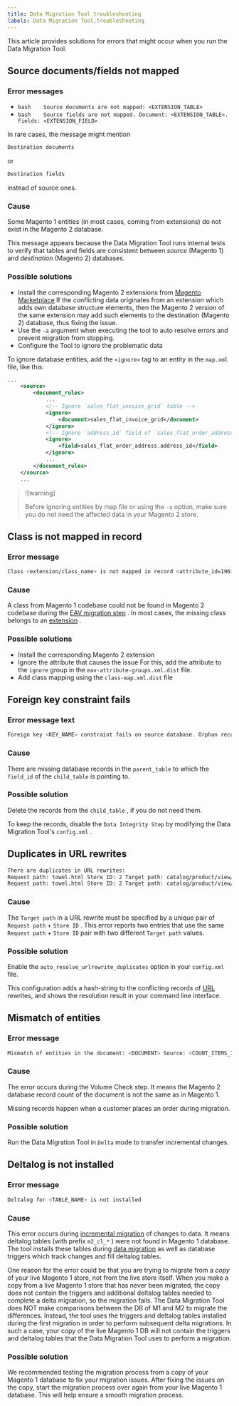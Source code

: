 ```yaml
---
title: Data Migration Tool troubleshooting
labels: Data Migration Tool,troubleshooting
---
```


This article provides solutions for errors that might occur when you run the Data Migration Tool.

<h2 id="source-documents-fields-not-mapped">Source documents/fields not mapped</h2>

### Error messages

* ```bash    Source documents are not mapped: <EXTENSION_TABLE>    ```    
* ```bash    Source fields are not mapped. Document: <EXTENSION_TABLE>. Fields: <EXTENSION_FIELD>    ```    

In rare cases, the message might mention

```bash
Destination documents
```

or

```bash
Destination fields
```

instead of source ones.

<h3 id="explanation">Cause</h3>

Some Magento 1 entities (in most cases, coming from extensions) do not exist in the Magento 2 database.

This message appears because the Data Migration Tool runs internal tests to verify that tables and fields are consistent between *source* (Magento 1) and *destination* (Magento 2) databases.

<h3 id="possible-solutions">Possible solutions</h3>

* Install the corresponding Magento 2 extensions from [Magento Marketplace](https://marketplace.magento.com/)     If the conflicting data originates from an extension which adds own database structure elements, then the Magento 2 version of the same extension may add such elements to the destination (Magento 2) database, thus fixing the issue.    
* Use the `-a` argument when executing the tool to auto resolve errors and prevent migration from stopping.    
* Configure the Tool to ignore the problematic data    

To ignore database entities, add the `<ignore>` tag to an entity in the `map.xml` file, like this:

```xml
...
    <source>
        <document_rules>
            ...
            <!-- Ignore `sales_flat_invoice_grid` table -->
            <ignore>
                <document>sales_flat_invoice_grid</document>
            </ignore>
            <!-- Ignore `address_id` field of `sales_flat_order_address` table -->
            <ignore>
                <field>sales_flat_order_address.address_id</field>
            </ignore>
            ...
        </document_rules>
    </source>
    ...
```

>![warning]
>
>Before ignoring entities by map file or using the `-a` option, make sure you do not need the affected data in your Magento 2 store.

<h2 id="class-does-not-exist-but-mentioned">Class is not mapped in record</h2>

### Error message

```bash
Class <extension/class_name> is not mapped in record <attribute_id=196>
```

<h3 id="explanation">Cause</h3>

A class from Magento 1 codebase could not be found in Magento 2 codebase during the [EAV migration step](https://devdocs.magento.com/guides/v2.3/migration/migration-tool-internal-spec.html#eav) . In most cases, the missing class belongs to an [extension](https://glossary.magento.com/extension) .

<h3 id="possible-solutions">Possible solutions</h3>

* Install the corresponding Magento 2 extension    
* Ignore the attribute that causes the issue    For this, add the attribute to the `ignore` group in the `eav-attribute-groups.xml.dist` file.    
* Add class mapping using the `class-map.xml.dist` file    

<h2 id="foreign-key-constraint-fails">Foreign key constraint fails</h2>

<h3 id="error-message-text">Error message text</h3>

```bash
Foreign key <KEY_NAME> constraint fails on source database. Orphan records id: <id_1>, <id_2> from <child_table>.<field_id> has no referenced records in <parent_table>
```

<h3 id="explanation">Cause</h3>

There are missing database records in the `parent_table` to which the `field_id` of the `child_table` is pointing to.

<h3 id="possible-solution">Possible solution</h3>

Delete the records from the `child_table` , if you do not need them.

To keep the records, disable the `Data Integrity Step` by modifying the Data Migration Tool's `config.xml` .

<h2 id="duplicates-in-url-rewrites">Duplicates in URL rewrites</h2>

```xml
There are duplicates in URL rewrites:
Request path: towel.html Store ID: 2 Target path: catalog/product/view/id/10
Request path: towel.html Store ID: 2 Target path: catalog/product/view/id/12
```

<h3 id="explanation">Cause</h3>

The `Target path` in a URL rewrite must be specified by a unique pair of `Request path` + `Store ID` . This error reports two entries that use the same `Request path` + `Store ID` pair with two different `Target path` values.

<h3 id="possible-solution">Possible solution</h3>

Enable the `auto_resolve_urlrewrite_duplicates` option in your `config.xml` file.

This configuration adds a hash-string to the conflicting records of [URL](https://glossary.magento.com/url) rewrites, and shows the resolution result in your command line interface.

<h2 id="mismatch-of-entities">Mismatch of entities</h2>

### Error message

```bash
Mismatch of entities in the document: <DOCUMENT> Source: <COUNT_ITEMS_IN_SOURCE_TABLE> Destination: <COUNT_ITEMS_IN_DESTINATION_TABLE>
```

<h3 id="explanation">Cause</h3>

The error occurs during the Volume Check step. It means the Magento 2 database record count of the document is not the same as in Magento 1.

Missing records happen when a customer places an order during migration.

<h3 id="possible-solution">Possible solution</h3>

Run the Data Migration Tool in `Delta` mode to transfer incremental changes.

<h2 id="deltalog-is-not-installed">Deltalog is not installed</h2>

### Error message

```bash
Deltalog for <TABLE_NAME> is not installed
```

<h3 id="explanation">Cause</h3>

This error occurs during [incremental migration](https://devdocs.magento.com/guides/v2.3/migration/migration-migrate-delta.html) of changes to data. It means deltalog tables (with prefix `m2_cl_*` ) were not found in Magento 1 database. The tool installs these tables during [data migration](https://devdocs.magento.com/guides/v2.3/migration/migration-migrate-data.html) as well as database triggers which track changes and fill deltalog tables.

One reason for the error could be that you are trying to migrate from a *copy* of your live Magento 1 store, not from the live store itself. When you make a copy from a live Magento 1 store that has never been migrated, the copy does not contain the triggers and additional deltalog tables needed to complete a delta migration, so the migration fails. The Data Migration Tool does NOT make comparisons between the DB of M1 and M2 to migrate the differences. Instead, the tool uses the triggers and deltalog tables installed during the first migration in order to perform subsequent delta migrations. In such a case, your copy of the live Magento 1 DB will not contain the triggers and deltalog tables that the Data Migration Tool uses to perform a migration.

<h3 id="possible-solution">Possible solution</h3>

We recommended testing the migration process from a copy of your Magento 1 database to fix your migration issues. After fixing the issues on the copy, start the migration process over again from your live Magento 1 database. This will help ensure a smooth migration process.